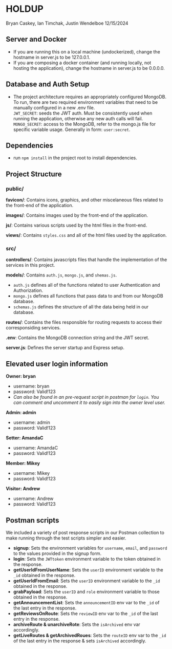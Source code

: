 # HOLDUP
Bryan Caskey, Ian Timchak, Justin Wendelboe
12/15/2024

## Server and Docker

- If you are running this on a local machine (undockerized), change the hostname in server.js to be 127.0.0.1.
- If you are composing a docker container (and running locally, not hosting the application), change the hostname in server.js to be 0.0.0.0.

## Database and Auth Setup

- The project architecture requires an appropriately configured MongoDB. To run, there are two required environment variables that need to be manually configured in a new .env file.  
`JWT_SECRET`: seeds the JWT auth. Must be consistently used when running the application, otherwise any new auth calls will fail.  
`MONGO_SECRET`: access to the MongoDB, refer to the mongo.js file for specific variable usage. Generally in form: `user:secret`.

## Dependencies

- run `npm install` in the project root to install dependencies.

## Project Structure

### public/

**favicon/**: Contains icons, graphics, and other miscelaneous files related to the front-end of the application.

**images/**: Contains images used by the front-end of the application.

**js/**: Contains various scripts used by the html files in the front-end.

**views/**: Contains `styles.css` and all of the html files used by the application.

### src/

**controllers/**: Contains javascripts files that handle the implementation of the services in this project.

**models/**: Contains `auth.js`, `mongo.js`, and `shemas.js`.

- `auth.js` defines all of the functions related to user Authentication and Authorization.
- `mongo.js` defines all functions that pass data to and from our MongoDB database.
- `schemas.js` defines the structure of all the data being held in our database.

**routes/**: Contains the files responsible for routing requests to access their corresponsiding services.

**.env**: Contains the MongoDB connection string and the JWT secret.

**server.js**: Defines the server startup and Express setup.

## Elevated user login information

**Owner: bryan**
- username: bryan
- password: Valid!123
- *Can also be found in an pre-request script in postman for `login`.
  You can comment and uncomment it to easily sign into the owner level user.*

**Admin: admin**
- username: admin
- password: Valid!123

**Setter: AmandaC**
- username: AmandaC
- password: Valid!123

**Member: Mikey**
- username: Mikey
- password: Valid!123

**Visitor: Andrew**
- username: Andrew
- password: Valid!123

## Postman scripts

We included a variety of post response scripts in our Postman collection to make running through
the test scripts simpler and easier.

- **signup**: Sets the environment variables for `username`, `email`, and `password` to the values
provided in the signup form.
- **login**: Sets the `JWTtoken` environment variable to the token obtained in the response.
- **getUserIdFromUserName**: Sets the `userID` environment variable to the `_id` obtained in the response.
- **getUserIdFromEmail**: Sets the `userID` environment variable to the `_id` obtained in the response.
- **grabPayload**: Sets the `userID` and `role` environment variable to those obtained in the response.
- **getAnnouncementList**: Sets the `announcementID` env var to the `_id` of the last entry in the response.
- **getReviewsOnRoute**: Sets the `reviewID` env var to the `_id` of the last entry in the response.
- **archiveRoute & unarchiveRote**: Sets the `isArchived` env var accordingly.
- **getLiveRoutes & getArchivedRoues**: Sets the `routeID` env var to the `_id` of the last entry in the response
  & sets `isArchived` accordingly.


